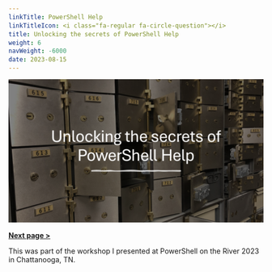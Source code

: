 ```yaml
---
linkTitle: PowerShell Help
linkTitleIcon: <i class="fa-regular fa-circle-question"></i>
title: Unlocking the secrets of PowerShell Help
weight: 6
navWeight: -6000
date: 2023-08-15
---
```


![Unlocking the secrets of PowerShell Help][01]

[**Next page &gt;**](./slide2)

<!-- link references -->
[01]: pshelp.png

This was part of the workshop I presented at PowerShell on the River 2023 in Chattanooga, TN.
